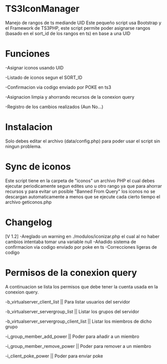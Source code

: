 # TS3IconManager
Manejo de rangos de ts mediande UID
Este pequeño script usa Bootstrap y el Framework de TS3PHP, este script permite poder asignarse rangos (basado en el sort_id de los rangos en ts) en base a una UID 

# Funciones

-Asignar iconos usando UID

-Listado de iconos segun el SORT_ID

-Confirmacion via codigo enviado por POKE en ts3

-Asignacion limpia y ahorrando recursos de la conexion query

-Registro de los cambios realizados (Aun No...)

# Instalacion
Solo debes editar el archivo (data/config.php) para poder usar el script sin ningun problema.

# Sync de iconos
Este script tiene en la carpeta de "iconos" un archivo PHP el cual debes ejecutar periodicamente segun edites uno u otro rango ya que para ahorrar recursos y para evitar un posible "Banned From Query" los iconos no se descargan automaticamente a menos que se ejecute cada cierto tiempo el archivo geticonos.php

# Changelog
[V 1.2]
-Areglado un warning en ./modulos/iconizar.php el cual al no haber cambios intentaba tomar una variable null
-Añadido sistema de confirmacion via codigo enviado por poke en ts
-Correcciones ligeras de codigo

# Permisos de la conexion query
A continuacion se lista los permisos que debe tener la cuenta usada en la conexion query.

-b_virtualserver_client_list || Para listar usuarios del servidor

-b_virtualserver_servergroup_list || Listar los grupos del servidor

-b_virtualserver_servergroup_client_list || Listar los miembros de dicho grupo

-i_group_member_add_power || Poder para añadir a un miembro

-i_group_member_remove_power || Poder para remover a un miembro

-i_client_poke_power || Poder para enviar poke

